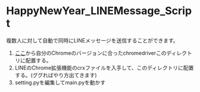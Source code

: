 # HappyNewYear_LINEMessage_Script
複数人に対して自動で同時にLINEメッセージを送信することができます。


1. [ここ](https://chromedriver.chromium.org/downloads)から自分のChromeのバージョンに合ったchromedriverこのディレクトリに配置する。
2. LINEのChrome拡張機能のcrxファイルを入手して、このディレクトリに配置する。(ググればやり方出てきます)
3. setting.pyを編集してmain.pyを動かす
